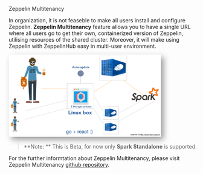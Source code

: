 <font class="header">Zeppelin Multitenancy</font>

In organization, it is not feaseble to make all users install and configure Zeppelin.
**Zeppelin Multitenancy** feature allows you to have a single URL where all users go to get their own, containerized version of Zeppelin, utilising resources of the shared cluster. Moreover, it will make using Zeppelin with ZeppelinHub easy in multi-user environment.

<img src="../img/zeppelin_multitenancy.png" width="80%" height="80%" style="box-shadow: 7px 7px 15px #999999;"/>

> **Note: ** This is Beta, for now only **Spark Standalone** is supported. 

For the further informtation about Zeppelin Multitenancy, please visit Zeppelin Multitenancy [github repository](https://github.com/NFLabs/z-manager/tree/master/multitenancy).


